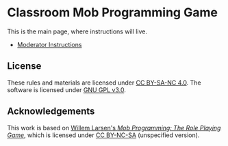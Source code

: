 # Classroom Mob Programming Game

This is the main page, where instructions will live.

- [Moderator Instructions](ModeratorInstructions.md)

## License

These rules and materials are licensed under 
[CC BY-SA-NC 4.0](https://creativecommons.org/licenses/by-nc-sa/4.0/).
The software is licensed under [GNU GPL v3.0](LICENSE).

## Acknowledgements

This work is based on [Willem Larsen's _Mob Programming: The Role Playing
Game_](https://github.com/willemlarsen/mobprogrammingrpg), which is licensed
under [CC BY-NC-SA](https://creativecommons.org/licenses/by-nc-sa/4.0/)
(unspecified version).